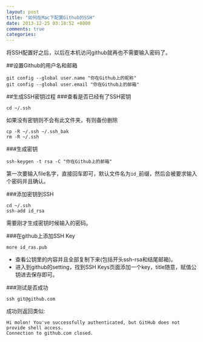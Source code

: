 ```yaml
---
layout: post
title: "如何在Mac下配置Github的SSH"
date: 2013-12-25 03:18:52 +0800
comments: true
categories: 
---
```

将SSH配置好之后，以后在本机访问github就再也不需要输入密码了。

##设置Github的用户名和邮箱

```
git config --global user.name "你在Github上的昵称"
git config --global user.email "你在Github上的邮箱"
```
##生成SSH密钥过程
###查看是否已经有了SSH密钥

```
cd ~/.ssh
```
如果没有密钥则不会有此文件夹，有则备份删除

```
cp -R ~/.ssh ~/.ssh_bak
rm -R ~/.ssh  
```
###生成密钥

```
ssh-keygen -t rsa -C "你在Github上的邮箱"
```
第一次要输入file名字，直接回车即可，默认文件名为`id_`前缀，然后会被要求输入个密码并且确认。

###添加密钥到SSH

```
cd ~/.ssh
ssh-add id_rsa
```
需要刚才生成密钥时候输入的密码。

###在github上添加SSH Key

```
more id_ras.pub
```
* 查看公钥里的内容并且全部复制下来(包括开头ssh-rsa和结尾邮箱)。
* 进入到github的setting，找到SSH Keys页面添加一个key，title随意，赋值公钥进去保存即可。

###测试是否成功

```
ssh git@github.com
```
成功则返回类似:

```
Hi molon! You've successfully authenticated, but GitHub does not provide shell access.
Connection to github.com closed.
```